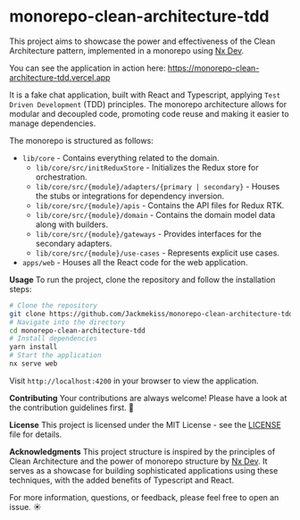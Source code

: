 # monorepo-clean-architecture-tdd

This project aims to showcase the power and effectiveness of the Clean Architecture pattern, implemented in a monorepo using [Nx Dev](https://nx.dev/).

You can see the application in action here: https://monorepo-clean-architecture-tdd.vercel.app

It is a fake chat application, built with React and Typescript, applying `Test Driven Development` (TDD) principles. The monorepo architecture allows for modular and decoupled code, promoting code reuse and making it easier to manage dependencies.

The monorepo is structured as follows:
-   `lib/core` - Contains everything related to the domain.
	-  `lib/core/src/initReduxStore` - Initializes the Redux store for orchestration.
	-   `lib/core/src/{module}/adapters/{primary | secondary}` - Houses the stubs or integrations for dependency inversion.
	-   `lib/core/src/{module}/apis` - Contains the API files for Redux RTK.
	- `lib/core/src/{module}/domain` - Contains the domain model data along with builders.
	-   `lib/core/src/{module}/gateways` - Provides interfaces for the secondary adapters.
	-   `lib/core/src/{module}/use-cases` - Represents explicit use cases.
-    `apps/web` - Houses all the React code for the web application.

**Usage**
To run the project, clone the repository and follow the installation steps:

```bash
# Clone the repository 
git clone https://github.com/Jackmekiss/monorepo-clean-architecture-tdd.git 
# Navigate into the directory  
cd monorepo-clean-architecture-tdd 
# Install dependencies 
yarn install 
# Start the application 
nx serve web
```

Visit `http://localhost:4200` in your browser to view the application.

**Contributing**
Your contributions are always welcome! Please have a look at the contribution guidelines first. 🎉

**License**
This project is licensed under the MIT License - see the [LICENSE](https://github.com/Jackmekiss/monorepo-clean-architecture-tdd/blob/master/LICENCE) file for details.

**Acknowledgments**
This project structure is inspired by the principles of Clean Architecture and the power of monorepo structure by [Nx Dev](https://nx.dev/). It serves as a showcase for building sophisticated applications using these techniques, with the added benefits of Typescript and React.

For more information, questions, or feedback, please feel free to open an issue. ☀️
